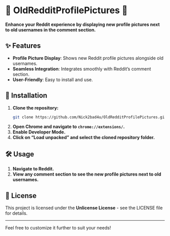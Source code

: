 # 🌟 OldRedditProfilePictures 🌟

**Enhance your Reddit experience by displaying new profile pictures next to old usernames in the comment section.**

## ✨ Features
- **Profile Picture Display**: Shows new Reddit profile pictures alongside old usernames.
- **Seamless Integration**: Integrates smoothly with Reddit’s comment section.
- **User-Friendly**: Easy to install and use.

## 🚀 Installation
1. **Clone the repository:**
    ```bash
    git clone https://github.com/Nick2bad4u/OldRedditProfilePictures.git
    ```
2. **Open Chrome and navigate to `chrome://extensions/`.**
3. **Enable Developer Mode.**
4. **Click on “Load unpacked” and select the cloned repository folder.**

## 🛠️ Usage
1. **Navigate to Reddit.**
2. **View any comment section to see the new profile pictures next to old usernames.**

## 📜 License
This project is licensed under the **Unlicense License** - see the LICENSE file for details.

---

Feel free to customize it further to suit your needs!
